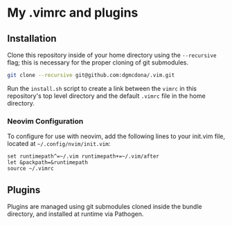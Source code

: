<h1>My .vimrc and plugins</h1>
<h2>Installation</h2>

Clone this repository inside of your home directory using the `--recursive` flag; this is necessary for the proper cloning of git submodules.

```bash
git clone --recursive git@github.com:dgmcdona/.vim.git
```

Run the `install.sh` script to create a link between the `vimrc` in this repository's top level directory and the default `.vimrc` file in the home directory.

<h3>Neovim Configuration</h3>

To configure for use with neovim, add the following lines to your init.vim file, located at `~/.config/nvim/init.vim`:

```vim
set runtimepath^=~/.vim runtimepath+=~/.vim/after
let &packpath=&runtimepath
source ~/.vimrc
```

<h2>Plugins</h2>

Plugins are managed using git submodules cloned inside the bundle directory, and installed at runtime via Pathogen.
